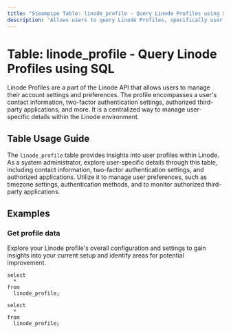 ```yaml
---
title: "Steampipe Table: linode_profile - Query Linode Profiles using SQL"
description: "Allows users to query Linode Profiles, specifically user's profile information and settings, providing insights into account management and user preferences."
---
```


# Table: linode_profile - Query Linode Profiles using SQL

Linode Profiles are a part of the Linode API that allows users to manage their account settings and preferences. The profile encompasses a user's contact information, two-factor authentication settings, authorized third-party applications, and more. It is a centralized way to manage user-specific details within the Linode environment.

## Table Usage Guide

The `linode_profile` table provides insights into user profiles within Linode. As a system administrator, explore user-specific details through this table, including contact information, two-factor authentication settings, and authorized applications. Utilize it to manage user preferences, such as timezone settings, authentication methods, and to monitor authorized third-party applications.

## Examples

### Get profile data
Explore your Linode profile's overall configuration and settings to gain insights into your current setup and identify areas for potential improvement.

```sql+postgres
select
  *
from
  linode_profile;
```

```sql+sqlite
select
  *
from
  linode_profile;
```